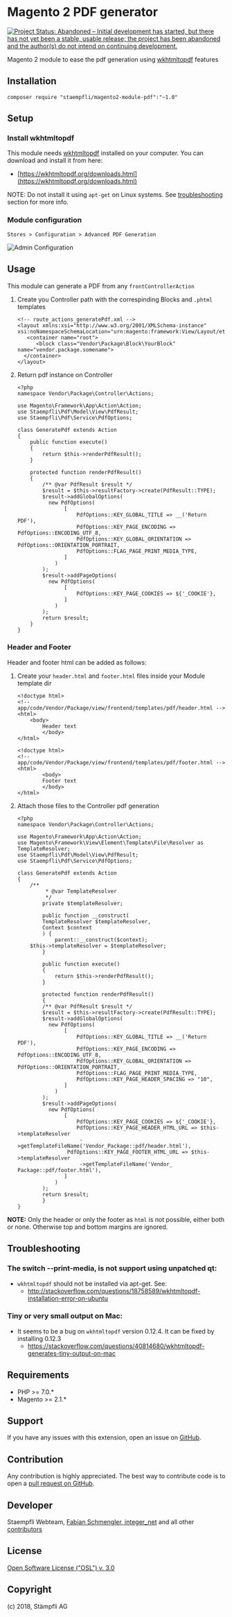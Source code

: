 # Magento 2 PDF generator

[![Project Status: Abandoned – Initial development has started, but there has not yet been a stable, usable release; the project has been abandoned and the author(s) do not intend on continuing development.](http://www.repostatus.org/badges/latest/abandoned.svg)](http://www.repostatus.org/#abandoned)

Magento 2 module to ease the pdf generation using [wkhtmltopdf](https://wkhtmltopdf.org/) features

## Installation

```
composer require "staempfli/magento2-module-pdf":"~1.0"
```

## Setup

### Install wkhtmltopdf
This module needs [wkhtmltopdf](https://wkhtmltopdf.org/) installed on your computer. You can download and install it from here:

* [https://wkhtmltopdf.org/downloads.html](https://wkhtmltopdf.org/downloads.html)

NOTE: Do not install it using `apt-get` on Linux systems. See [troubleshooting](#troubleshooting) section for more info.

### Module configuration

`Stores > Configuration > Advanced PDF Generation`

![Admin Configuration](docs/img/config.png)


## Usage

This module can generate a PDF from any `frontControllerAction`

1. Create you Controller path with the correspinding Blocks and `.phtml` templates

	```
	<!-- route_actions_generatePdf.xml -->
	<layout xmlns:xsi="http://www.w3.org/2001/XMLSchema-instance" xsi:noNamespaceSchemaLocation="urn:magento:framework:View/Layout/etc/layout_generic.xsd">
 	   <container name="root">
  	      <block class="Vendor\Package\Block\YourBlock" name="vendor.package.somename">
  	  </container>
	</layout>
	```

2. Return pdf instance on Controller

	```
	<?php
	namespace Vendor\Package\Controller\Actions;

	use Magento\Framework\App\Action\Action;
	use Staempfli\Pdf\Model\View\PdfResult;
	use Staempfli\Pdf\Service\PdfOptions;

	class GeneratePdf extends Action
	{
   		public function execute()
    	{
        	return $this->renderPdfResult();
    	}

    	protected function renderPdfResult()
    	{
        	/** @var PdfResult $result */
        	$result = $this->resultFactory->create(PdfResult::TYPE);
        	$result->addGlobalOptions(
          	  new PdfOptions(
             	   [
             	       PdfOptions::KEY_GLOBAL_TITLE => __('Return PDF'),
             	       PdfOptions::KEY_PAGE_ENCODING => PdfOptions::ENCODING_UTF_8,
             	       PdfOptions::KEY_GLOBAL_ORIENTATION => PdfOptions::ORIENTATION_PORTRAIT,
             	       PdfOptions::FLAG_PAGE_PRINT_MEDIA_TYPE,
             	   ]
            	)
        	);
        	$result->addPageOptions(
          	  new PdfOptions(
             	   [
             	       PdfOptions::KEY_PAGE_COOKIES => ${'_COOKIE'},
             	   ]
            	)
        	);
        	return $result;
    	}
	}
	```

### Header and Footer

Header and footer html can be added as follows:

1. Create your `header.html` and `footer.html` files inside your Module template dir

	```
	<!doctype html>
	<!-- app/code/Vendor/Package/view/frontend/templates/pdf/header.html -->
	<html>
   		<body>
			Header text
	    	</body>
	</html>
	```
	```
	<!doctype html>
	<!-- app/code/Vendor/Package/view/frontend/templates/pdf/footer.html -->
	<html>
    		<body>
			Footer text
    		</body>
	</html>
	```

2. Attach those files to the Controller pdf generation

	```
	<?php
	namespace Vendor\Package\Controller\Actions;

	use Magento\Framework\App\Action\Action;
	use Magento\Framework\View\Element\Template\File\Resolver as TemplateResolver;
	use Staempfli\Pdf\Model\View\PdfResult;
	use Staempfli\Pdf\Service\PdfOptions;

	class GeneratePdf extends Action
	{
	    /**
     	     * @var TemplateResolver
    	     */
    	    private $templateResolver;

    	    public function __construct(
        	TemplateResolver $templateResolver,
        	Context $context
    	    ) {
       	        parent::__construct($context);
 		$this->templateResolver = $templateResolver;
    	    }

            public function execute()
    	    {
                return $this->renderPdfResult();
    	    }

    	    protected function renderPdfResult()
    	    {
        	/** @var PdfResult $result */
        	$result = $this->resultFactory->create(PdfResult::TYPE);
        	$result->addGlobalOptions(
          	  new PdfOptions(
             	   [
             	       PdfOptions::KEY_GLOBAL_TITLE => __('Return PDF'),
             	       PdfOptions::KEY_PAGE_ENCODING => PdfOptions::ENCODING_UTF_8,
             	       PdfOptions::KEY_GLOBAL_ORIENTATION => PdfOptions::ORIENTATION_PORTRAIT,
             	       PdfOptions::FLAG_PAGE_PRINT_MEDIA_TYPE,
             	       PdfOptions::KEY_PAGE_HEADER_SPACING => "10",
             	   ]
            	)
        	);
        	$result->addPageOptions(
          	  new PdfOptions(
             	   [
             	       PdfOptions::KEY_PAGE_COOKIES => ${'_COOKIE'},
             	       PdfOptions::KEY_PAGE_HEADER_HTML_URL => $this->templateResolver
                        ->getTemplateFileName('Vendor_Package::pdf/header.html'),
                    PdfOptions::KEY_PAGE_FOOTER_HTML_URL => $this->templateResolver
                        ->getTemplateFileName('Vendor_ Package::pdf/footer.html'),
             	   ]
            	)
        	);
        	return $result;
    	    }
	}
	```

**NOTE:** Only the header or only the footer as `html` is not possible, either both or none. Otherwise top and bottom margins are ignored.

## Troubleshooting

### The switch --print-media, is not support using unpatched qt:

* `wkhtmltopdf` should not be installed via apt-get. See:
    * http://stackoverflow.com/questions/18758589/wkhtmltopdf-installation-error-on-ubuntu

### Tiny or very small output on Mac:

* It seems to be a bug on `wkhtmltopdf` version 0.12.4. It can be fixed by installing 0.12.3
    * https://stackoverflow.com/questions/40814680/wkhtmltopdf-generates-tiny-output-on-mac

## Requirements
- PHP >= 7.0.*
- Magento >= 2.1.*

## Support
If you have any issues with this extension, open an issue on [GitHub](https://github.com/staempfli/magento2-module-pdf/issues).

## Contribution
Any contribution is highly appreciated. The best way to contribute code is to open a [pull request on GitHub](https://help.github.com/articles/using-pull-requests).

## Developer
Staempfli Webteam, [Fabian Schmengler,  integer_net](https://github.com/schmengler) and all other [contributors](https://github.com/staempfli/magento2-module-pdf/contributors)

## License
[Open Software License ("OSL") v. 3.0](https://opensource.org/licenses/OSL-3.0)

## Copyright
(c) 2018, Stämpfli AG
